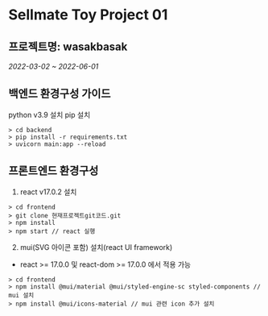 # Sellmate Toy Project 01

## 프로젝트명: wasakbasak

_2022-03-02 ~ 2022-06-01_

## 백엔드 환경구성 가이드
python v3.9 설치
pip 설치

```
> cd backend
> pip install -r requirements.txt
> uvicorn main:app --reload
```

## 프론트엔드 환경구성
1. react v17.0.2 설치
```
> cd frontend
> git clone 현재프로젝트git코드.git
> npm install
> npm start // react 실행
```

2. mui(SVG 아이콘 포함) 설치(react UI framework)
- react >= 17.0.0 및 react-dom >= 17.0.0 에서 적용 가능
```
> cd frontend
> npm install @mui/material @mui/styled-engine-sc styled-components // mui 설치
> npm install @mui/icons-material // mui 관련 icon 추가 설치
```
 
